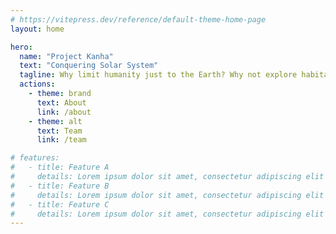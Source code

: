 ```yaml
---
# https://vitepress.dev/reference/default-theme-home-page
layout: home

hero:
  name: "Project Kanha"
  text: "Conquering Solar System"
  tagline: Why limit humanity just to the Earth? Why not explore habitats beyond Earth, so that our survival is guaranteed in case a next meteority strikes, or a new deadly virus comes up.
  actions:
    - theme: brand
      text: About
      link: /about
    - theme: alt
      text: Team
      link: /team

# features:
#   - title: Feature A
#     details: Lorem ipsum dolor sit amet, consectetur adipiscing elit
#   - title: Feature B
#     details: Lorem ipsum dolor sit amet, consectetur adipiscing elit
#   - title: Feature C
#     details: Lorem ipsum dolor sit amet, consectetur adipiscing elit
---
```


